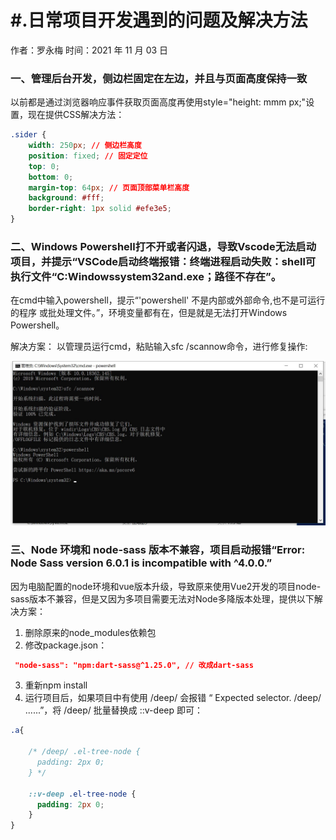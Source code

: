 # #.日常项目开发遇到的问题及解决方法

作者：罗永梅
时间：2021 年 11 月 03 日

### 一、管理后台开发，侧边栏固定在左边，并且与页面高度保持一致

以前都是通过浏览器响应事件获取页面高度再使用style="height: mmm px;"设置，现在提供CSS解决方法： 
```css
.sider {
    width: 250px; // 侧边栏高度
    position: fixed; // 固定定位
    top: 0;
    bottom: 0;
    margin-top: 64px; // 页面顶部菜单栏高度
    background: #fff;
    border-right: 1px solid #efe3e5;
}
```
### 二、Windows Powershell打不开或者闪退，导致Vscode无法启动项目，并提示“VSCode启动终端报错：终端进程启动失败：shell可执行文件“C:Windowssystem32and.exe；路径不存在”。
在cmd中输入powershell，提示“'powershell' 不是内部或外部命令,也不是可运行的程序 或批处理文件。”，环境变量都有在，但是就是无法打开Windows Powershell。

解决方案：
以管理员运行cmd，粘贴输入sfc /scannow命令，进行修复操作:

![Image text](images/powershell-1.jpg)

### 三、Node 环境和 node-sass 版本不兼容，项目启动报错“Error: Node Sass version 6.0.1 is incompatible with ^4.0.0.”
因为电脑配置的node环境和vue版本升级，导致原来使用Vue2开发的项目node-sass版本不兼容，但是又因为多项目需要无法对Node多降版本处理，提供以下解决方案：
1. 删除原来的node_modules依赖包
2. 修改package.json：
```json
 "node-sass": "npm:dart-sass@^1.25.0", // 改成dart-sass
```
3. 重新npm install
4. 运行项目后，如果项目中有使用 /deep/ 会报错 “ Expected selector. /deep/ ......”，将 /deep/ 批量替换成 ::v-deep 即可：
```css
.a{
    
    /* /deep/ .el-tree-node {
      padding: 2px 0;
    } */

    ::v-deep .el-tree-node {
      padding: 2px 0;
    }
}
```